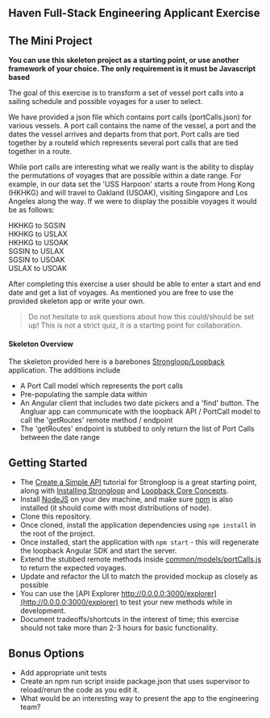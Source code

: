 ## Haven Full-Stack Engineering Applicant Exercise

## The Mini Project
**You can use this skeleton project as a starting point, or use another framework of your choice. The only requirement is it must be Javascript based**

The goal of this exercise is to transform a set of vessel port calls into a sailing schedule and possible voyages for a user to select.

We have provided a json file which contains port calls (portCalls.json) for various vessels.  A port call contains the name of the vessel, a port and the dates the vessel arrives and departs from that port.  Port calls are tied together by a routeId which represents several port calls that are tied together in a route.

While port calls are interesting what we really want is the ability to display the permutations of voyages that are possible within a date range.  For example, in our data set the 'USS Harpoon' starts a route from Hong Kong (HKHKG) and will travel to Oakland (USOAK), visiting Singapore and Los Angeles along the way.  If we were to display the possible voyages it would be as follows:

HKHKG to SGSIN  
HKHKG to USLAX  
HKHKG to USOAK  
SGSIN to USLAX  
SGSIN to USOAK  
USLAX to USOAK  

After completing this exercise a user should be able to enter a start and end date and get a list of voyages.  As mentioned you are free to use the provided skeleton app or write your own.

> Do not hesitate to ask questions about how this could/should be set up! This is not a strict quiz, it is a starting point for collaboration.

#### Skeleton Overview
The skeleton provided here is a barebones [Strongloop/Loopback](https://docs.strongloop.com/display/public/LB/Getting+started+with+LoopBack) application. The additions include

- A Port Call model which represents the port calls
- Pre-populating the sample data within
- An Angular client that includes two date pickers and a 'find' button.  The Angluar app can communicate with the loopback API / PortCall model to call the 'getRoutes' remote method / endpoint
- The 'getRoutes' endpoint is stubbed to only return the list of Port Calls between the date range

## Getting Started
- The [Create a Simple API](https://docs.strongloop.com/display/public/LB/Create+a+simple+API) tutorial for Strongloop is a great starting point, along with [Installing Strongloop](https://docs.strongloop.com/display/public/LB/Installing+StrongLoop) and [Loopback Core Concepts](https://docs.strongloop.com/display/public/LB/LoopBack+core+concepts).
- Install [NodeJS](https://nodejs.org) on your dev machine, and make sure [npm](https://www.npmjs.com/) is also installed (it should come with most distributions of node).
- Clone this repository.
- Once cloned, install the application dependencies using `npm install` in the root of the project.
- Once installed, start the application with `npm start` - this will regenerate the loopback Angular SDK and start the server.
- Extend the stubbed remote methods inside [common/models/portCalls.js](https://github.com/HavenInc/bacchus/blob/master/common/models/portCall.js) to return the expected voyages.
- Update and refactor the UI to match the provided mockup as closely as possible
- You can use the [API Explorer http://0.0.0.0:3000/explorer](http://0.0.0.0:3000/explorer) to test your new methods while in development.
- Document tradeoffs/shortcuts in the interest of time; this exercise should not take more than 2-3 hours for basic functionality.


## Bonus Options
- Add appropriate unit tests
- Create an npm run script inside package.json that uses supervisor to reload/rerun the code as you edit it.
- What would be an interesting way to present the app to the engineering team?
